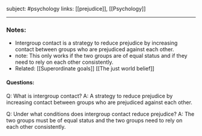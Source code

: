 subject: #psychology 
links: [[prejudice]], [[Psychology]]

---
### Notes:
- Intergroup contact is a strategy to reduce prejudice by increasing contact between groups who are prejudiced against each other. 
- note: This only works if the two groups are of equal status and if they need to rely on each other consistently.
- Related: [[Superordinate goals]] [[The just world belief]]

#### Questions: 
Q: What is intergroup contact?
A: A strategy to reduce prejudice by increasing contact between groups who are prejudiced against each other.
<!--ID: 1623103364655-->



Q: Under what conditions does intergroup contact reduce prejudice?
A: The two groups must be of equal status and the two groups need to rely on each other consistently.
<!--ID: 1623103364734-->

